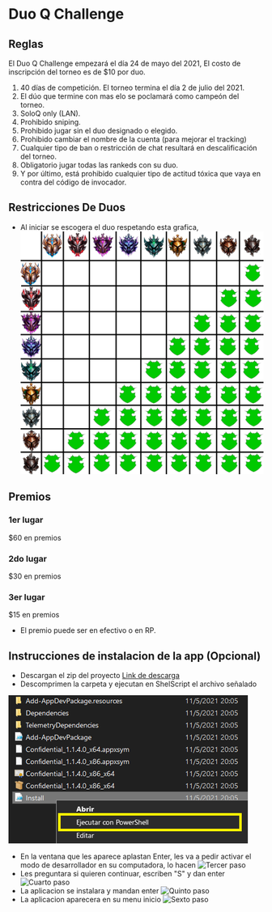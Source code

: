 # Duo Q Challenge
## Reglas
El Duo Q Challenge empezará el día 24 de mayo del 2021, El costo de inscripción del torneo es de $10 por duo.

1. 40 días de competición. El torneo termina el día 2 de julio del 2021. 
2. El dúo que termine con mas elo se poclamará como campeón del torneo. 
3. SoloQ only (LAN).
4. Prohibido sniping.
5. Prohibido jugar sin el duo designado o elegido.
6. Prohibido cambiar el nombre de la cuenta (para mejorar el tracking)
7. Cualquier tipo de ban o restricción de chat resultará en descalificación del torneo. 
8. Obligatorio jugar todas las rankeds con su duo.
9. Y por último, está prohibido cualquier tipo de actitud tóxica que vaya en contra del código de invocador.
## Restricciones De Duos
- Al iniciar se escogera el duo respetando esta grafica, 
![Ranked Restrictions](https://github.com/Nselb/Duo-Q-Challenge-Info/blob/main/Assets/RestriccionesElo.png)
## Premios
### 1er lugar
$60 en premios
### 2do lugar 
$30 en premios
### 3er lugar 
$15 en premios
- El premio puede ser en efectivo o en RP. 
## Instrucciones de instalacion de la app (Opcional)
- Descargan el zip del proyecto
[Link de descarga](https://downgit.github.io/#/home?url=https://github.com/Nselb/Duo-Q-Challenge-Info/tree/main/DuoQ%20App%20Installer "DuoQ App Installer")
- Descomprimen la carpeta y ejecutan en ShelScript el archivo señalado

![Segundo paso](https://github.com/Nselb/Duo-Q-Challenge-Info/blob/main/Assets/Screen2.png)
- En la ventana que les aparece aplastan Enter, les va a pedir activar el modo de desarrollador en su computadora, lo hacen
![Tercer paso](https://github.com/Nselb/Duo-Q-Challenge-Info/blob/main/Assets/Screen4.png)
- Les preguntara si quieren continuar, escriben "S" y dan enter
![Cuarto paso](https://github.com/Nselb/Duo-Q-Challenge-Info/blob/main/Assets/Screen5.png)
- La aplicacion se instalara y mandan enter
![Quinto paso](https://github.com/Nselb/Duo-Q-Challenge-Info/blob/main/Assets/Screen6.png)
- La aplicacion aparecera en su menu inicio
![Sexto paso](https://github.com/Nselb/Duo-Q-Challenge-Info/blob/main/Assets/Screen7.png)

